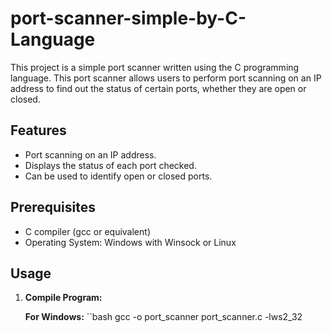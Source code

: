 # port-scanner-simple-by-C-Language
This project is a simple port scanner written using the C programming language. This port scanner allows users to perform port scanning on an IP address to find out the status of certain ports, whether they are open or closed.

## Features

- Port scanning on an IP address.
- Displays the status of each port checked.
- Can be used to identify open or closed ports.

## Prerequisites

- C compiler (gcc or equivalent)
- Operating System: Windows with Winsock or Linux

## Usage

1. **Compile Program:**

   **For Windows:**
   ``bash
   gcc -o port_scanner port_scanner.c -lws2_32
